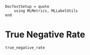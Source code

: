 ```@meta
DocTestSetup = quote
    using MLMetrics, MLLabelUtils
end
```

# True Negative Rate

```@docs
true_negative_rate
```
